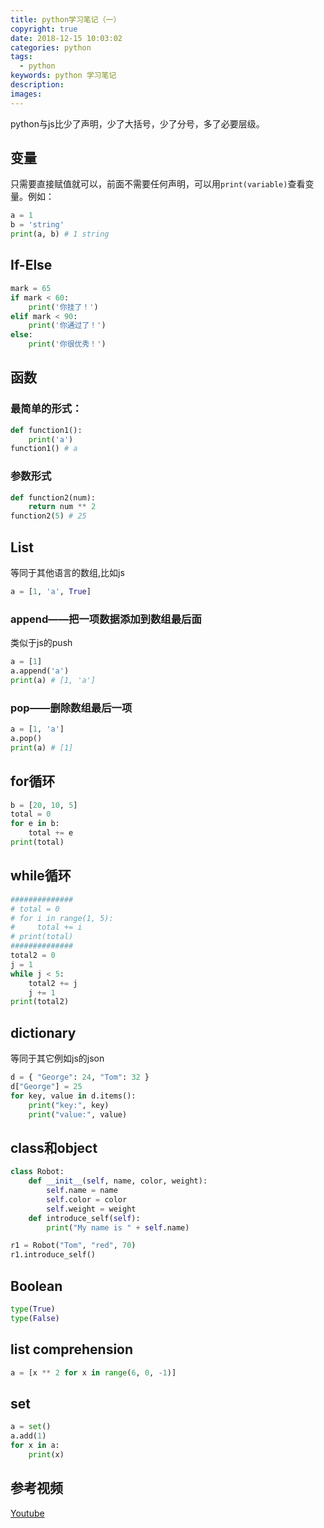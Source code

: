 ```yaml
---
title: python学习笔记（一）
copyright: true
date: 2018-12-15 10:03:02
categories: python
tags:
  - python
keywords: python 学习笔记
description:
images:
---
```



python与js比少了声明，少了大括号，少了分号，多了必要层级。
<!-- more -->

## 变量

只需要直接赋值就可以，前面不需要任何声明，可以用`print(variable)`查看变量。例如：

```python python
a = 1
b = 'string'
print(a, b) # 1 string
```

## If-Else

```python python
mark = 65
if mark < 60:
    print('你挂了！')
elif mark < 90:
    print('你通过了！')
else:
    print('你很优秀！')
```

## 函数

### 最简单的形式：

```python python
def function1():
    print('a')
function1() # a
```

### 参数形式

```python python
def function2(num):
    return num ** 2
function2(5) # 25
```

## List

等同于其他语言的数组,比如js

```python python
a = [1, 'a', True]
```

### append——把一项数据添加到数组最后面

类似于js的push

``` python python
a = [1]
a.append('a')
print(a) # [1, 'a']
```

### pop——删除数组最后一项

```python python
a = [1, 'a']
a.pop()
print(a) # [1]
```

## for循环

```python python
b = [20, 10, 5]
total = 0
for e in b:
    total += e
print(total)
```

## while循环

```python python
##############
# total = 0
# for i in range(1, 5):
#     total += i
# print(total)
##############
total2 = 0
j = 1
while j < 5:
    total2 += j
    j += 1
print(total2)
```

## dictionary

等同于其它例如js的json

```python python
d = { "George": 24, "Tom": 32 }
d["George"] = 25
for key, value in d.items():
    print("key:", key)
    print("value:", value)
```

## class和object

```python python
class Robot:
    def __init__(self, name, color, weight):
        self.name = name
        self.color = color
        self.weight = weight
    def introduce_self(self):
        print("My name is " + self.name)

r1 = Robot("Tom", "red", 70)
r1.introduce_self()
```

## Boolean

```python python
type(True)
type(False)
```

## list comprehension

```python python
a = [x ** 2 for x in range(6, 0, -1)]
```

## set

```python python
a = set()
a.add(1)
for x in a:
    print(x)
```

## 参考视频

[Youtube](https://www.youtube.com/watch?v=Z1Yd7upQsXY&index=1&list=PLBZBJbE_rGRWeh5mIBhD-hhDwSEDxogDg)